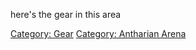 here's the gear in this area

[Category: Gear](Category:_Gear "wikilink") [Category: Antharian
Arena](Category:_Antharian_Arena "wikilink")
